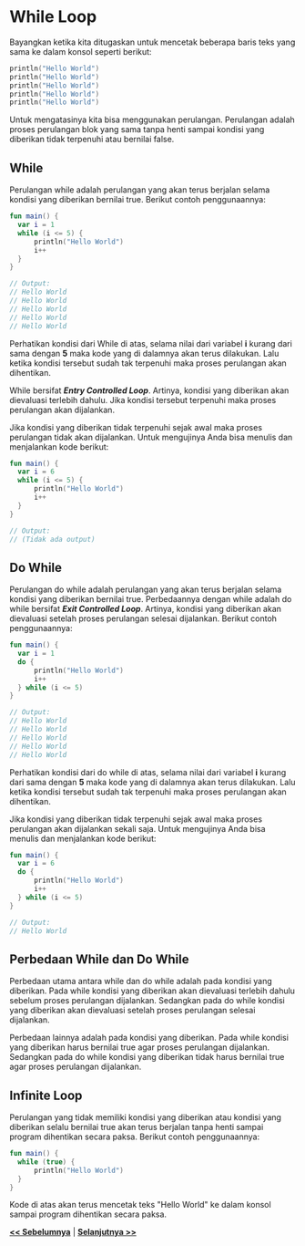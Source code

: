 # While Loop

Bayangkan ketika kita ditugaskan untuk mencetak beberapa baris teks yang sama ke dalam konsol seperti berikut:

```kotlin
println("Hello World")
println("Hello World")
println("Hello World")
println("Hello World")
println("Hello World")
```

Untuk mengatasinya kita bisa menggunakan perulangan. Perulangan adalah proses perulangan blok yang sama tanpa henti sampai kondisi yang diberikan tidak terpenuhi atau bernilai false.

## While

Perulangan while adalah perulangan yang akan terus berjalan selama kondisi yang diberikan bernilai true. Berikut contoh penggunaannya:

```kotlin
fun main() {
  var i = 1
  while (i <= 5) {
      println("Hello World")
      i++
  }
}

// Output:
// Hello World
// Hello World
// Hello World
// Hello World
// Hello World
```

Perhatikan kondisi dari While di atas, selama nilai dari variabel **i** kurang dari sama dengan **5** maka kode yang di dalamnya akan terus dilakukan. Lalu ketika kondisi tersebut sudah tak terpenuhi maka proses perulangan akan dihentikan.

While bersifat _**Entry Controlled Loop**_. Artinya, kondisi yang diberikan akan dievaluasi terlebih dahulu. Jika kondisi tersebut terpenuhi maka proses perulangan akan dijalankan.

Jika kondisi yang diberikan tidak terpenuhi sejak awal maka proses perulangan tidak akan dijalankan. Untuk mengujinya Anda bisa menulis dan menjalankan kode berikut:

```kotlin
fun main() {
  var i = 6
  while (i <= 5) {
      println("Hello World")
      i++
  }
}

// Output:
// (Tidak ada output)
```

## Do While

Perulangan do while adalah perulangan yang akan terus berjalan selama kondisi yang diberikan bernilai true. Perbedaannya dengan while adalah do while bersifat _**Exit Controlled Loop**_. Artinya, kondisi yang diberikan akan dievaluasi setelah proses perulangan selesai dijalankan. Berikut contoh penggunaannya:

```kotlin
fun main() {
  var i = 1
  do {
      println("Hello World")
      i++
  } while (i <= 5)
}

// Output:
// Hello World
// Hello World
// Hello World
// Hello World
// Hello World
```

Perhatikan kondisi dari do while di atas, selama nilai dari variabel **i** kurang dari sama dengan **5** maka kode yang di dalamnya akan terus dilakukan. Lalu ketika kondisi tersebut sudah tak terpenuhi maka proses perulangan akan dihentikan.

Jika kondisi yang diberikan tidak terpenuhi sejak awal maka proses perulangan akan dijalankan sekali saja. Untuk mengujinya Anda bisa menulis dan menjalankan kode berikut:

```kotlin
fun main() {
  var i = 6
  do {
      println("Hello World")
      i++
  } while (i <= 5)
}

// Output:
// Hello World
```

## Perbedaan While dan Do While

Perbedaan utama antara while dan do while adalah pada kondisi yang diberikan. Pada while kondisi yang diberikan akan dievaluasi terlebih dahulu sebelum proses perulangan dijalankan. Sedangkan pada do while kondisi yang diberikan akan dievaluasi setelah proses perulangan selesai dijalankan.

Perbedaan lainnya adalah pada kondisi yang diberikan. Pada while kondisi yang diberikan harus bernilai true agar proses perulangan dijalankan. Sedangkan pada do while kondisi yang diberikan tidak harus bernilai true agar proses perulangan dijalankan.

## Infinite Loop

Perulangan yang tidak memiliki kondisi yang diberikan atau kondisi yang diberikan selalu bernilai true akan terus berjalan tanpa henti sampai program dihentikan secara paksa. Berikut contoh penggunaannya:

```kotlin
fun main() {
  while (true) {
      println("Hello World")
  }
}
```

Kode di atas akan terus mencetak teks "Hello World" ke dalam konsol sampai program dihentikan secara paksa.

**[<< Sebelumnya](m8-when.md)**  | **[Selanjutnya >>](m10-for-loop.md)**

